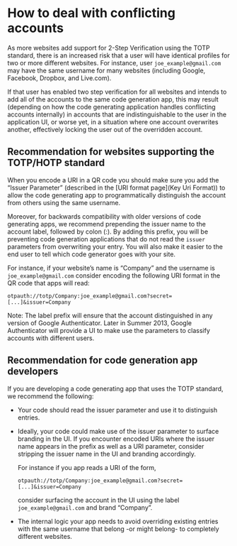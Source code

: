 How to deal with conflicting accounts
=====================================

As more websites add support for 2-Step Verification using the TOTP standard, there
is an increased risk that a user will have identical profiles for two or more
different websites. For instance, user `joe_example@gmail.com` may have the same
username for many websites (including Google, Facebook, Dropbox, and Live.com).

If that user has enabled two step verification for all websites and intends to
add all of the accounts to the same code generation app, this may result (depending
on how the code generating application handles conflicting accounts internally) in
accounts that are indistinguishable to the user in the application UI, or worse yet,
in a situation where one account overwrites another, effectively locking the user
out of the overridden account.

Recommendation for websites supporting the TOTP/HOTP standard
-------------------------------------------------------------

When you encode a URI in a QR code you should make sure you add the “Issuer Parameter”
(described in the [URI format page](Key Uri Format)) to allow the code generating app
to programmatically distinguish the account from others using the same username.

Moreover, for backwards compatibility with older versions of code generating apps, we
recommend prepending the issuer name to the account label, followed by colon (:).
By adding this prefix, you will be preventing code generation applications that do not
read the `issuer` parameters from overwriting your entry.  You will also make it
easier to the end user to tell which code generator goes with your site.

For instance, if your website’s name is “Company” and the username is
`joe_example@gmail.com` consider encoding the following URI format in the QR code that
apps will read:

```
otpauth://totp/Company:joe_example@gmail.com?secret=[...]&issuer=Company
```

Note:  The label prefix will ensure that the account distinguished in any version of
Google Authenticator.  Later in Summer 2013,  Google Authenticator will provide a UI
to make use the parameters to classify accounts with different users.

Recommendation for code generation app developers
-------------------------------------------------

If you are developing a code generating app that uses the TOTP standard, we
recommend the following:

* Your code should read the issuer parameter and use it to distinguish entries.

* Ideally, your code could make use of the issuer parameter to surface branding
  in the UI.  If you encounter encoded URIs where the issuer name appears in the
  prefix as well as a URI parameter, consider stripping the issuer name in the
  UI and branding accordingly.
  
  For instance if you app reads a URI of the form,

  `otpauth://totp/Company:joe_example@gmail.com?secret=[...]&issuer=Company`

  consider surfacing the account in the UI using the label `joe_example@gmail.com`
  and brand “Company”.

* The internal logic your app needs to avoid overriding existing entries with
  the same username that belong -or might belong- to completely different websites.